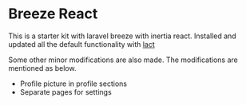 # Breeze React

This is a starter kit with laravel breeze with inertia react.
Installed and updated all the default functionality with [lact](https://getlact.com/)

Some other minor modifications are also made. The modifications are mentioned as below.

- Profile picture in profile sections
- Separate pages for settings
